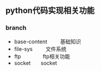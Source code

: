 ## python代码实现相关功能

### branch

* base-content                    基础知识
* file-sys                        文件系统
* ftp                 ftp相关功能
* socket            socket
